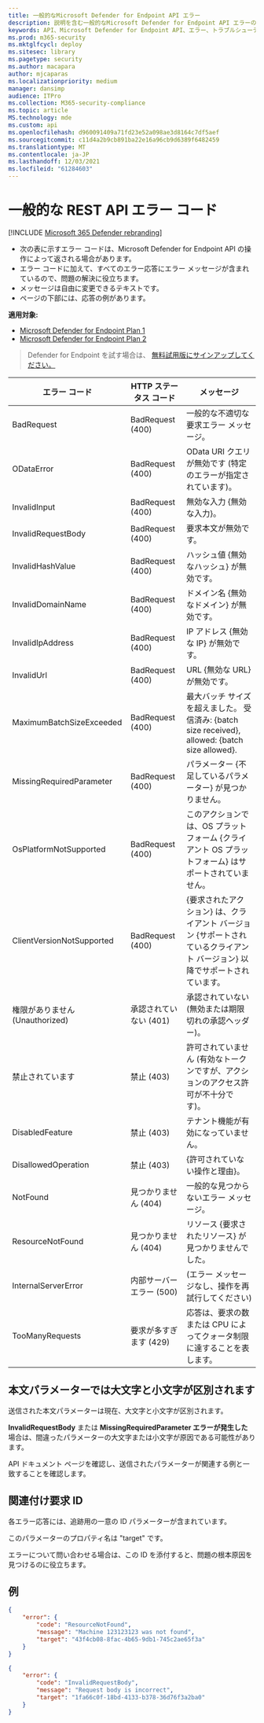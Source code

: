 ```yaml
---
title: 一般的なMicrosoft Defender for Endpoint API エラー
description: 説明を含む一般的なMicrosoft Defender for Endpoint API エラーの一覧。
keywords: API、Microsoft Defender for Endpoint API、エラー、トラブルシューティング
ms.prod: m365-security
ms.mktglfcycl: deploy
ms.sitesec: library
ms.pagetype: security
ms.author: macapara
author: mjcaparas
ms.localizationpriority: medium
manager: dansimp
audience: ITPro
ms.collection: M365-security-compliance
ms.topic: article
MS.technology: mde
ms.custom: api
ms.openlocfilehash: d960091409a71fd23e52a098ae3d8164c7df5aef
ms.sourcegitcommit: c11d4a2b9cb891ba22e16a96cb9d6389f6482459
ms.translationtype: MT
ms.contentlocale: ja-JP
ms.lasthandoff: 12/03/2021
ms.locfileid: "61284603"
---
```

# <a name="common-rest-api-error-codes"></a>一般的な REST API エラー コード



[!INCLUDE [Microsoft 365 Defender rebranding](../../includes/microsoft-defender.md)]


* 次の表に示すエラー コードは、Microsoft Defender for Endpoint API の操作によって返される場合があります。
* エラー コードに加えて、すべてのエラー応答にエラー メッセージが含まれているので、問題の解決に役立ちます。
* メッセージは自由に変更できるテキストです。
* ページの下部には、応答の例があります。

**適用対象:**
- [Microsoft Defender for Endpoint Plan 1](https://go.microsoft.com/fwlink/p/?linkid=2154037)
- [Microsoft Defender for Endpoint Plan 2](https://go.microsoft.com/fwlink/p/?linkid=2154037)


> Defender for Endpoint を試す場合は、 [無料試用版にサインアップしてください。](https://signup.microsoft.com/create-account/signup?products=7f379fee-c4f9-4278-b0a1-e4c8c2fcdf7e&ru=https://aka.ms/MDEp2OpenTrial?ocid=docs-wdatp-assignaccess-abovefoldlink)

エラー コード|HTTP ステータス コード|メッセージ
---|---|---
BadRequest|BadRequest (400)|一般的な不適切な要求エラー メッセージ。
ODataError|BadRequest (400)|OData URI クエリが無効です (特定のエラーが指定されています)。
InvalidInput|BadRequest (400)|無効な入力 {無効な入力}。
InvalidRequestBody|BadRequest (400)|要求本文が無効です。
InvalidHashValue|BadRequest (400)|ハッシュ値 {無効なハッシュ} が無効です。
InvalidDomainName|BadRequest (400)|ドメイン名 {無効なドメイン} が無効です。
InvalidIpAddress|BadRequest (400)|IP アドレス {無効な IP} が無効です。
InvalidUrl|BadRequest (400)|URL {無効な URL} が無効です。
MaximumBatchSizeExceeded|BadRequest (400)|最大バッチ サイズを超えました。 受信済み: {batch size received}, allowed: {batch size allowed}.
MissingRequiredParameter|BadRequest (400)|パラメーター {不足しているパラメーター} が見つかりません。
OsPlatformNotSupported|BadRequest (400)|このアクションでは、OS プラットフォーム {クライアント OS プラットフォーム} はサポートされていません。
ClientVersionNotSupported|BadRequest (400)|{要求されたアクション} は、クライアント バージョン {サポートされているクライアント バージョン} 以降でサポートされています。
権限がありません (Unauthorized)|承認されていない (401)|承認されていない (無効または期限切れの承認ヘッダー)。
禁止されています|禁止 (403)|許可されていません (有効なトークンですが、アクションのアクセス許可が不十分です)。
DisabledFeature|禁止 (403)|テナント機能が有効になっていません。
DisallowedOperation|禁止 (403)|{許可されていない操作と理由}。
NotFound|見つかりません (404)|一般的な見つからないエラー メッセージ。
ResourceNotFound|見つかりません (404)|リソース {要求されたリソース} が見つかりませんでした。
InternalServerError|内部サーバー エラー (500)|(エラー メッセージなし、操作を再試行してください)
TooManyRequests|要求が多すぎます (429)|応答は、要求の数または CPU によってクォータ制限に達することを表します。

## <a name="body-parameters-are-case-sensitive"></a>本文パラメーターでは大文字と小文字が区別されます

送信された本文パラメーターは現在、大文字と小文字が区別されます。

**InvalidRequestBody** または **MissingRequiredParameter エラーが発生した** 場合は、間違ったパラメーターの大文字または小文字が原因である可能性があります。

API ドキュメント ページを確認し、送信されたパラメーターが関連する例と一致することを確認します。

## <a name="correlation-request-id"></a>関連付け要求 ID

各エラー応答には、追跡用の一意の ID パラメーターが含まれています。

このパラメーターのプロパティ名は "target" です。

エラーについて問い合わせる場合は、この ID を添付すると、問題の根本原因を見つけるのに役立ちます。

## <a name="examples"></a>例

```json
{
    "error": {
        "code": "ResourceNotFound",
        "message": "Machine 123123123 was not found",
        "target": "43f4cb08-8fac-4b65-9db1-745c2ae65f3a"
    }
}
```

```json
{
    "error": {
        "code": "InvalidRequestBody",
        "message": "Request body is incorrect",
        "target": "1fa66c0f-18bd-4133-b378-36d76f3a2ba0"
    }
}
```
